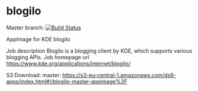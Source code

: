 # blogilo
Master branch:
[![Build Status](http://aci.pangea.pub/job/blogilo-master-appimage/badge/icon)](http://aci.pangea.pub/job/blogilo-master-appimage/)


AppImage for KDE blogilo

Job description
Blogilo is a blogging client by KDE, which supports various blogging APIs.
Job homepage url
https://www.kde.org/applications/internet/blogilo/

S3 Download:
master:
https://s3-eu-central-1.amazonaws.com/ds9-apps/index.html#!/blogilo-master-appimage%2F
